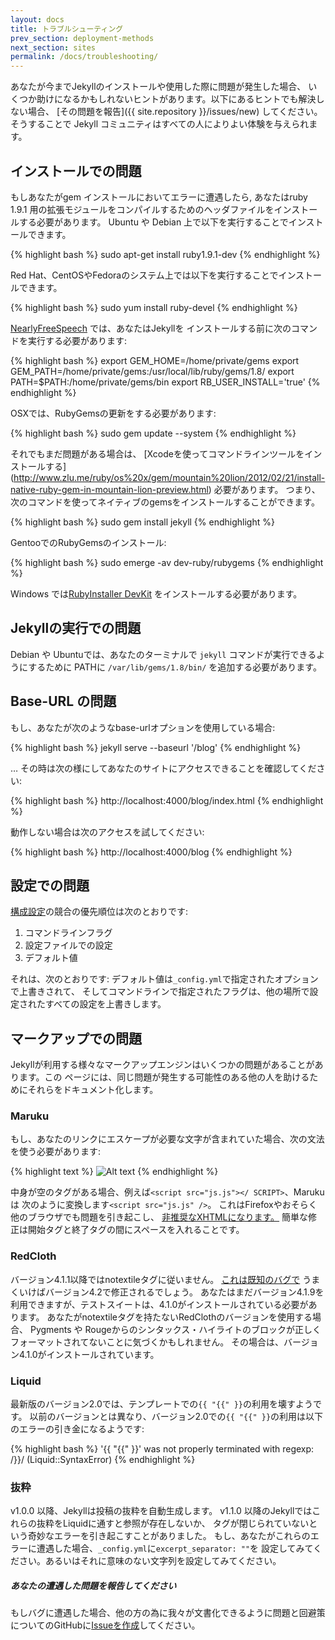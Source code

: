 ```yaml
---
layout: docs
title: トラブルシューティング
prev_section: deployment-methods
next_section: sites
permalink: /docs/troubleshooting/
---
```


<!--original
---
layout: docs
title: Troubleshooting
prev_section: deployment-methods
next_section: sites
permalink: /docs/troubleshooting/
---
-->

あなたが今までJekyllのインストールや使用した際に問題が発生した場合、
いくつか助けになるかもしれないヒントがあります。以下にあるヒントでも解決しない場合、
[その問題を報告]({{ site.repository }}/issues/new) してください。そうすることで
Jekyll コミュニティはすべての人によりよい体験を与えられます。

<!--original
If you ever run into problems installing or using Jekyll, here's a few tips
that might be of help. If the problem you’re experiencing isn’t covered below,
please [report an issue]({{ site.repository }}/issues/new) so the
Jekyll community can make everyone’s experience better.
-->

## インストールでの問題

<!--original
## Installation Problems
-->

もしあなたがgem インストールにおいてエラーに遭遇したら, あなたはruby 1.9.1
用の拡張モジュールをコンパイルするためのヘッダファイルをインストールする必要があります。
Ubuntu や Debian 上で以下を実行することでインストールできます。

<!--original
If you encounter errors during gem installation, you may need to install
the header files for compiling extension modules for ruby 1.9.1. This
can be done on Ubuntu or Debian by running:
-->

{% highlight bash %}
sudo apt-get install ruby1.9.1-dev
{% endhighlight %}

<!--original
{% highlight bash %}
sudo apt-get install ruby1.9.1-dev
{% endhighlight %}
-->

Red Hat、CentOSやFedoraのシステム上では以下を実行することでインストールできます。

<!--original
On Red Hat, CentOS, and Fedora systems you can do this by running:
-->

{% highlight bash %}
sudo yum install ruby-devel
{% endhighlight %}

<!--original
{% highlight bash %}
sudo yum install ruby-devel
{% endhighlight %}
-->

[NearlyFreeSpeech](http://nearlyfreespeech.net/) では、あなたはJekyllを
インストールする前に次のコマンドを実行する必要があります:

<!--original
On [NearlyFreeSpeech](http://nearlyfreespeech.net/) you need to run the
following commands before installing Jekyll:
-->

{% highlight bash %}
export GEM_HOME=/home/private/gems
export GEM_PATH=/home/private/gems:/usr/local/lib/ruby/gems/1.8/
export PATH=$PATH:/home/private/gems/bin
export RB_USER_INSTALL='true'
{% endhighlight %}

<!--original
{% highlight bash %}
export GEM_HOME=/home/private/gems
export GEM_PATH=/home/private/gems:/usr/local/lib/ruby/gems/1.8/
export PATH=$PATH:/home/private/gems/bin
export RB_USER_INSTALL='true'
{% endhighlight %}
-->

OSXでは、RubyGemsの更新をする必要があります:

<!--original
On OSX, you may need to update RubyGems:
-->

{% highlight bash %}
sudo gem update --system
{% endhighlight %}

<!--original
{% highlight bash %}
sudo gem update --system
{% endhighlight %}
-->

それでもまだ問題がある場合は、 [Xcodeを使ってコマンドラインツールをインストールする]
(http://www.zlu.me/ruby/os%20x/gem/mountain%20lion/2012/02/21/install-native-ruby-gem-in-mountain-lion-preview.html)
必要があります。
つまり、次のコマンドを使ってネイティブのgemsをインストールすることができます。

<!--original
If you still have issues, you may need to [use XCode to install Command Line
Tools](http://www.zlu.me/ruby/os%20x/gem/mountain%20lion/2012/02/21/install-native-ruby-gem-in-mountain-lion-preview.html)
that will allow you to install native gems using the following command:
-->

{% highlight bash %}
sudo gem install jekyll
{% endhighlight %}

<!--original
{% highlight bash %}
sudo gem install jekyll
{% endhighlight %}
-->

GentooでのRubyGemsのインストール:

<!--original
To install RubyGems on Gentoo:
-->

{% highlight bash %}
sudo emerge -av dev-ruby/rubygems
{% endhighlight %}

<!--original
{% highlight bash %}
sudo emerge -av dev-ruby/rubygems
{% endhighlight %}
-->

Windows では[RubyInstaller DevKit](http://wiki.github.com/oneclick/rubyinstaller/development-kit)
をインストールする必要があります。

<!--original
On Windows, you may need to install [RubyInstaller
DevKit](http://wiki.github.com/oneclick/rubyinstaller/development-kit).
-->

## Jekyllの実行での問題

<!--original
## Problems running Jekyll
-->

Debian や Ubuntuでは、あなたのターミナルで `jekyll` コマンドが実行できるようにするために
PATHに `/var/lib/gems/1.8/bin/` を追加する必要があります。

<!--original
On Debian or Ubuntu, you may need to add `/var/lib/gems/1.8/bin/` to your path
in order to have the `jekyll` executable be available in your Terminal.
-->

## Base-URL の問題

<!--original
## Base-URL Problems
-->

もし、あなたが次のようなbase-urlオプションを使用している場合:

<!--original
If you are using base-url option like:
-->

{% highlight bash %}
jekyll serve --baseurl '/blog'
{% endhighlight %}

<!--original
{% highlight bash %}
jekyll serve --baseurl '/blog'
{% endhighlight %}
-->

… その時は次の様にしてあなたのサイトにアクセスできることを確認してください:

<!--original
… then make sure that you access the site at:
-->

{% highlight bash %}
http://localhost:4000/blog/index.html
{% endhighlight %}

<!--original
{% highlight bash %}
http://localhost:4000/blog/index.html
{% endhighlight %}
-->

動作しない場合は次のアクセスを試してください:

<!--original
It won’t work to just access:
-->

{% highlight bash %}
http://localhost:4000/blog
{% endhighlight %}

<!--original
{% highlight bash %}
http://localhost:4000/blog
{% endhighlight %}
-->

## 設定での問題

<!--original
## Configuration problems
-->

[構成設定](../configuration/)の競合の優先順位は次のとおりです:

<!--original
The order of precedence for conflicting [configuration settings](../configuration/)
is as follows:
-->

1.  コマンドラインフラグ
2.  設定ファイルでの設定
3.  デフォルト値

<!--original
1.  Command-line flags
2.  Configuration file settings
3.  Defaults
-->

それは、次のとおりです: デフォルト値は`_config.yml`で指定されたオプションで上書きされて、
そしてコマンドラインで指定されたフラグは、他の場所で設定されたすべての設定を上書きします。

<!--original
That is: defaults are overridden by options specified in `_config.yml`,
and flags specified at the command-line will override all other settings
specified elsewhere.
-->

## マークアップでの問題

<!--original
## Markup Problems
-->

Jekyllが利用する様々なマークアップエンジンはいくつかの問題があることがあります。この
ページには、同じ問題が発生する可能性のある他の人を助けるためにそれらをドキュメント化します。

<!--original
The various markup engines that Jekyll uses may have some issues. This
page will document them to help others who may run into the same
problems.
-->

### Maruku

<!--original
### Maruku
-->

もし、あなたのリンクにエスケープが必要な文字が含まれていた場合、次の文法を使う必要があります:

<!--original
If your link has characters that need to be escaped, you need to use
this syntax:
-->

{% highlight text %}
![Alt text](http://yuml.me/diagram/class/[Project]->[Task])
{% endhighlight %}

<!--original
{% highlight text %}
![Alt text](http://yuml.me/diagram/class/[Project]->[Task])
{% endhighlight %}
-->

中身が空のタグがある場合、例えば`<script src="js.js"></ SCRIPT>`、Marukuは
次のように変換します`<script src="js.js" />`。
これはFirefoxやおそらく他のブラウザでも問題を引き起こし、
[非推奨なXHTMLになります。](http://www.w3.org/TR/xhtml1/#C_3)
簡単な修正は開始タグと終了タグの間にスペースを入れることです。

<!--original
If you have an empty tag, i.e. `<script src="js.js"></script>`, Maruku
transforms this into `<script src="js.js" />`. This causes problems in
Firefox and possibly other browsers and is [discouraged in
XHTML.](http://www.w3.org/TR/xhtml1/#C_3) An easy fix is to put a space
between the opening and closing tags.
-->

### RedCloth

<!--original
### RedCloth
-->

バージョン4.1.1以降ではnotextileタグに従いません。
[これは既知のバグで](http://aaronqian.com/articles/2009/04/07/redcloth-ate-my-notextile.html)
うまくいけばバージョン4.2で修正されるでしょう。
あなたはまだバージョン4.1.9を利用できますが、テストスイートは、4.1.0がインストールされている必要があります。
あなたがnotextileタグを持たないRedClothのバージョンを使用する場合、
Pygments や Rougeからのシンタックス・ハイライトのブロックが正しくフォーマットされてないことに気づくかもしれません。
その場合は、バージョン4.1.0がインストールされています。

<!--original
Versions 4.1.1 and higher do not obey the notextile tag. [This is a known
bug](http://aaronqian.com/articles/2009/04/07/redcloth-ate-my-notextile.html)
and will hopefully be fixed for 4.2. You can still use 4.1.9, but the
test suite requires that 4.1.0 be installed. If you use a version of
RedCloth that does not have the notextile tag, you may notice that
syntax highlighted blocks from Pygments or Rouge are not formatted
correctly, among other things. If you’re seeing this just install 4.1.0.
-->

### Liquid

<!--original
### Liquid
-->

最新版のバージョン2.0では、テンプレートでの`{{ "{{" }}`の利用を壊すようです。
以前のバージョンとは異なり、バージョン2.0での`{{ "{{" }}`の利用は以下のエラーの引き金になるようです:

<!--original
The latest version, version 2.0, seems to break the use of `{{ "{{" }}` in
templates. Unlike previous versions, using `{{ "{{" }}` in 2.0 triggers the
following error:
-->

{% highlight bash %}
'{{ "{{" }}' was not properly terminated with regexp: /\}\}/  (Liquid::SyntaxError)
{% endhighlight %}

<!--original
{% highlight bash %}
'{{ "{{" }}' was not properly terminated with regexp: /\}\}/  (Liquid::SyntaxError)
{% endhighlight %}
-->

### 抜粋

<!--original
### Excerpts
-->

v1.0.0 以降、Jekyllは投稿の抜粋を自動生成します。
v1.1.0 以降のJekyllではこれらの抜粋をLiquidに通すと参照が存在しないか、
タグが閉じられていないという奇妙なエラーを引き起こすことがありました。
もし、あなたがこれらのエラーに遭遇した場合、`_config.yml`に`excerpt_separator: ""`を
設定してみてください。あるいはそれに意味のない文字列を設定してみてください。

<!--original
Since v1.0.0, Jekyll has had automatically-generated post excerpts. Since
v1.1.0, Jekyll also passes these excerpts through Liquid, which can cause
strange errors where references don't exist or a tag hasn't been closed. If you
run into these errors, try setting `excerpt_separator: ""` in your
`_config.yml`, or set it to some nonsense string.
-->

<div class="note">
  <h5>あなたの遭遇した問題を報告してください</h5>
  <p>もしバグに遭遇した場合、他の方の為に我々が文書化できるように問題と回避策についてのGitHubに<a href="{{ site.repository }}/issues/new">Issueを作成</a>してください。
</div>

<!--original
<div class="note">
  <h5>Please report issues you encounter!</h5>
  <p>If you come across a bug, please <a href="{{ site.repository }}/issues/new">create an issue</a> on GitHub describing the problem and any work-arounds you find so we can document it here for others.</p>
</div>
-->
